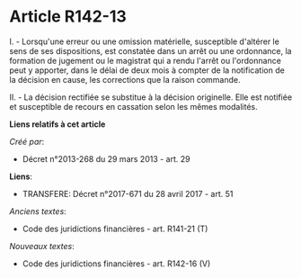 # Article R142-13

I. - Lorsqu'une erreur ou une omission matérielle, susceptible d'altérer le sens de ses dispositions, est constatée dans un
arrêt ou une ordonnance, la formation de jugement ou le magistrat qui a rendu l'arrêt ou l'ordonnance peut y apporter, dans
le délai de deux mois à compter de la notification de la décision en cause, les corrections que la raison commande. 

II. - La décision rectifiée se substitue à la décision originelle. Elle est notifiée et susceptible de recours en cassation
selon les mêmes modalités.

**Liens relatifs à cet article**

_Créé par_:

  - Décret n°2013-268 du 29 mars 2013 - art. 29

**Liens**:

  - TRANSFERE: Décret n°2017-671 du 28 avril 2017 - art. 51

_Anciens textes_:

  - Code des juridictions financières - art. R141-21 (T)

_Nouveaux textes_:

  - Code des juridictions financières - art. R142-16 (V)
